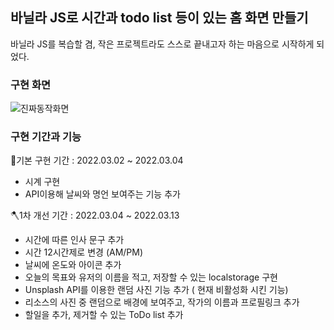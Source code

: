 ## 바닐라 JS로 시간과 todo list 등이 있는 홈 화면 만들기 
바닐라 JS를 복습할 겸, 작은 프로젝트라도 스스로 끝내고자 하는 마음으로 시작하게 되었다.

### 구현 화면
![진짜동작화면](https://user-images.githubusercontent.com/39826053/158026122-8d561654-f80c-43a7-afad-81fcdff73cab.PNG)


### 구현 기간과 기능
🚩기본 구현 기간 : 2022.03.02 ~ 2022.03.04
- 시계 구현
- API이용해 날씨와 명언 보여주는 기능 추가

🪓1차 개선 기간 : 2022.03.04 ~ 2022.03.13 
-  시간에 따른 인사 문구 추가
-  시간 12시간제로 변경 (AM/PM)
-  날씨에 온도와 아이콘 추가
-  오늘의 목표와 유저의 이름을 적고, 저장할 수 있는 localstorage 구현
-  Unsplash API를 이용한 랜덤  사진 기능 추가 ( 현재 비활성화 시킨 기능)
-  리소스의 사진 중 랜덤으로 배경에 보여주고, 작가의 이름과 프로필링크 추가
-  할일을 추가, 제거할 수 있는 ToDo list 추가
  
